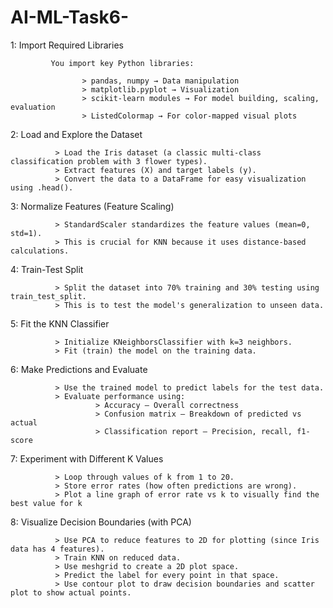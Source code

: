# AI-ML-Task6-

1: Import Required Libraries

             You import key Python libraries:

                    > pandas, numpy → Data manipulation
                    > matplotlib.pyplot → Visualization
                    > scikit-learn modules → For model building, scaling, evaluation
                    > ListedColormap → For color-mapped visual plots

 2: Load and Explore the Dataset

              > Load the Iris dataset (a classic multi-class classification problem with 3 flower types).
              > Extract features (X) and target labels (y).
              > Convert the data to a DataFrame for easy visualization using .head().

 3: Normalize Features (Feature Scaling)

              > StandardScaler standardizes the feature values (mean=0, std=1).
              > This is crucial for KNN because it uses distance-based calculations.

4: Train-Test Split

              > Split the dataset into 70% training and 30% testing using train_test_split.
              > This is to test the model's generalization to unseen data.

5: Fit the KNN Classifier

              > Initialize KNeighborsClassifier with k=3 neighbors.
              > Fit (train) the model on the training data.

6: Make Predictions and Evaluate

              > Use the trained model to predict labels for the test data.
              > Evaluate performance using:
                       > Accuracy – Overall correctness
                       > Confusion matrix – Breakdown of predicted vs actual
                       > Classification report – Precision, recall, f1-score

7: Experiment with Different K Values

              > Loop through values of k from 1 to 20.
              > Store error rates (how often predictions are wrong).
              > Plot a line graph of error rate vs k to visually find the best value for k

8: Visualize Decision Boundaries (with PCA)

              > Use PCA to reduce features to 2D for plotting (since Iris data has 4 features).
              > Train KNN on reduced data.
              > Use meshgrid to create a 2D plot space.
              > Predict the label for every point in that space.
              > Use contour plot to draw decision boundaries and scatter plot to show actual points.

